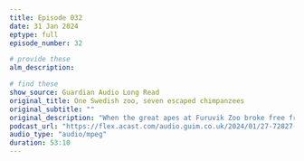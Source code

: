 ```yaml
---
title: Episode 032
date: 31 Jan 2024
eptype: full
episode_number: 32

# provide these
alm_description: 

# find these
show_source: Guardian Audio Long Read
original_title: One Swedish zoo, seven escaped chimpanzees
original_subtitle: ""
original_description: "When the great apes at Furuvik Zoo broke free from their enclosure last winter, the keepers faced a terrible choice. This is the story of the most dramatic 72 hours of their lives. By Imogen West-Knights."
podcast_url: "https://flex.acast.com/audio.guim.co.uk/2024/01/27-72827-gdn.alr.242901.JB_IMOGEN_WK_SWEDISH_ZOO.mp3"
audio_type: "audio/mpeg"
duration: 53:10
---
```

